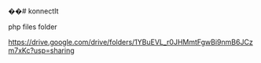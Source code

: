 ��# konnectIt


php files folder

https://drive.google.com/drive/folders/1YBuEVL_r0JHMmtFgwBi9nmB6JCzm7xKc?usp=sharing
